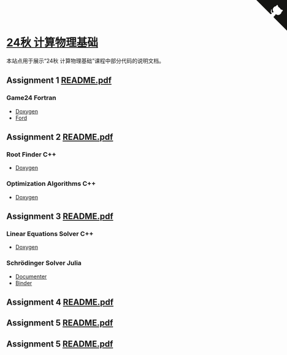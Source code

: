 # [24秋 计算物理基础](https://github.com/bud-primordium/Computational-Physics-Fall-2024)

本站点用于展示“24秋 计算物理基础”课程中部分代码的说明文档。  

## Assignment 1 [README.pdf](./Assignment_1/Assignment_1.pdf)

### Game24 Fortran

- [Doxygen](./Assignment_1/Problem_2/Doxygen.html)
- [Ford](./Assignment_1/Problem_2/Ford.html)

## Assignment 2 [README.pdf](./Assignment_2/Assignment_2.pdf)

### Root Finder C++

- [Doxygen](./Assignment_2/Problem_1/Doxygen.html)

### Optimization Algorithms C++

- [Doxygen](./Assignment_2/Problem_2/Doxygen.html)

## Assignment 3 [README.pdf](./Assignment_3/Assignment_3.pdf)

### Linear Equations Solver C++

- [Doxygen](./Assignment_3/Problem_2/Doxygen.html)

### Schrödinger Solver Julia

- [Documenter](./Assignment_3/Problem_3/Documenter.html)
- [Binder](./Assignment_3/Problem_3/Binder.md)

## Assignment 4 [README.pdf](./Assignment_4/Assignment_4.pdf)

## Assignment 5 [README.pdf](./Assignment_5/Assignment_5.pdf)

## Assignment 5 [README.pdf](./Assignment_6/Assignment_6.pdf)

<!-- https://tholman.com/github-corners/ -->
<a href="https://github.com/bud-primordium/Computational-Physics-Fall-2024" class="github-corner" aria-label="View source on GitHub"><svg width="80" height="80" viewBox="0 0 250 250" style="fill:#151513; color:#fff; position: absolute; top: 0; border: 0; right: 0;" aria-hidden="true"><path d="M0,0 L115,115 L130,115 L142,142 L250,250 L250,0 Z"></path><path d="M128.3,109.0 C113.8,99.7 119.0,89.6 119.0,89.6 C122.0,82.7 120.5,78.6 120.5,78.6 C119.2,72.0 123.4,76.3 123.4,76.3 C127.3,80.9 125.5,87.3 125.5,87.3 C122.9,97.6 130.6,101.9 134.4,103.2" fill="currentColor" style="transform-origin: 130px 106px;" class="octo-arm"></path><path d="M115.0,115.0 C114.9,115.1 118.7,116.5 119.8,115.4 L133.7,101.6 C136.9,99.2 139.9,98.4 142.2,98.6 C133.8,88.0 127.5,74.4 143.8,58.0 C148.5,53.4 154.0,51.2 159.7,51.0 C160.3,49.4 163.2,43.6 171.4,40.1 C171.4,40.1 176.1,42.5 178.8,56.2 C183.1,58.6 187.2,61.8 190.9,65.4 C194.5,69.0 197.7,73.2 200.1,77.6 C213.8,80.2 216.3,84.9 216.3,84.9 C212.7,93.1 206.9,96.0 205.4,96.6 C205.1,102.4 203.0,107.8 198.3,112.5 C181.9,128.9 168.3,122.5 157.7,114.1 C157.9,116.9 156.7,120.9 152.7,124.9 L141.0,136.5 C139.8,137.7 141.6,141.9 141.8,141.8 Z" fill="currentColor" class="octo-body"></path></svg></a><style>.github-corner:hover .octo-arm{animation:octocat-wave 560ms ease-in-out}@keyframes octocat-wave{0%,100%{transform:rotate(0)}20%,60%{transform:rotate(-25deg)}40%,80%{transform:rotate(10deg)}}@media (max-width:500px){.github-corner:hover .octo-arm{animation:none}.github-corner .octo-arm{animation:octocat-wave 560ms ease-in-out}}</style>

